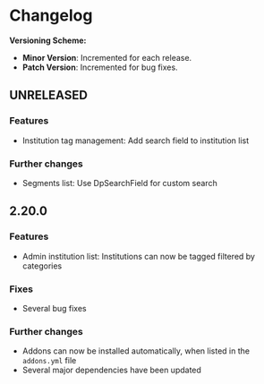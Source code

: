 # Changelog

**Versioning Scheme:**
- **Minor Version**: Incremented for each release.
- **Patch Version**: Incremented for bug fixes.

## UNRELEASED

### Features
- Institution tag management: Add search field to institution list

### Further changes
- Segments list: Use DpSearchField for custom search

## 2.20.0

### Features
- Admin institution list: Institutions can now be tagged filtered by categories

### Fixes
- Several bug fixes

### Further changes
- Addons can now be installed automatically, when listed in the `addons.yml` file
- Several major dependencies have been updated
